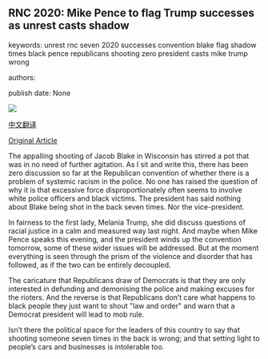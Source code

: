 ## RNC 2020: Mike Pence to flag Trump successes as unrest casts shadow

keywords: unrest rnc seven 2020 successes convention blake flag shadow times black pence republicans shooting zero president casts mike trump wrong

authors: 

publish date: None

![](https://m.files.bbci.co.uk/modules/bbc-morph-news-waf-page-meta/4.1.3/bbc_news_logo.png)

[中文翻译](RNC%202020%3A%20Mike%20Pence%20to%20flag%20Trump%20successes%20as%20unrest%20casts%20shadow_zh.md)

[Original Article](https://www.bbc.com/news/live/election-us-2020-53890074)

The appalling shooting of Jacob Blake in Wisconsin has stirred a pot that was in no need of further agitation. As I sit and write this, there has been zero discussion so far at the Republican convention of whether there is a problem of systemic racism in the police. No one has raised the question of why it is that excessive force disproportionately often seems to involve white police officers and black victims. The president has said nothing about Blake being shot in the back seven times. Nor the vice-president.

In fairness to the first lady, Melania Trump, she did discuss questions of racial justice in a calm and measured way last night. And maybe when Mike Pence speaks this evening, and the president winds up the convention tomorrow, some of these wider issues will be addressed. But at the moment everything is seen through the prism of the violence and disorder that has followed, as if the two can be entirely decoupled.

The caricature that Republicans draw of Democrats is that they are only interested in defunding and demonising the police and making excuses for the rioters. And the reverse is that Republicans don’t care what happens to black people they just want to shout "law and order" and warn that a Democrat president will lead to mob rule.

Isn’t there the political space for the leaders of this country to say that shooting someone seven times in the back is wrong; and that setting light to people’s cars and businesses is intolerable too.